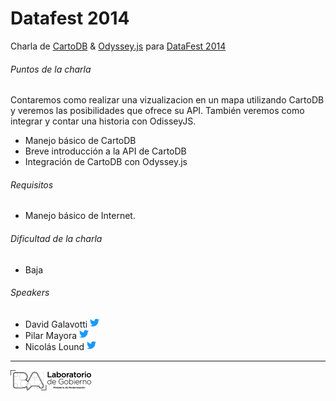 Datafest 2014
================================

Charla de [CartoDB](http://www.cartodb.com/) & [Odyssey.js](http://cartodb.github.io/odyssey.js/) para [DataFest 2014](http://blogs.lanacion.com.ar/datafest/)

###### Puntos de la charla

Contaremos como realizar una vizualizacion en un mapa utilizando CartoDB y veremos las posibilidades que ofrece su API. También veremos como integrar y contar una historia con OdisseyJS.

- Manejo básico de CartoDB
- Breve introducción a la API de CartoDB
- Integración de CartoDB con Odyssey.js

###### Requisitos

* Manejo básico de Internet.

###### Dificultad de la charla

* Baja

###### Speakers

- David Galavotti [![Twitter](https://raw.githubusercontent.com/gcba/datafest2014/master/assets/img/logo-twitter.png)](http://twitter.com/pixelbeat)
- Pilar Mayora [![Twitter](https://raw.githubusercontent.com/gcba/datafest2014/master/assets/img/logo-twitter.png)](http://twitter.com/pilimayora)
- Nicolás Lound [![Twitter](https://raw.githubusercontent.com/gcba/datafest2014/master/assets/img/logo-twitter.png)](http://twitter.com/pinkcoso)


___
	
![Laboratorio de Gobierno Abierto](https://raw.githubusercontent.com/gcba/datafest2014/master/assets/img/logo-lab.png "Laboratorio de Gobierno Abierto") 
